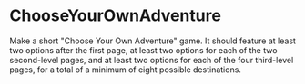 # ChooseYourOwnAdventure

Make a short "Choose Your Own Adventure" game. It should feature at least two options after the first page, 
at least two options for each of the two second-level pages, and at least two options for each of the four third-level 
pages, for a total of a minimum of eight possible destinations. 
